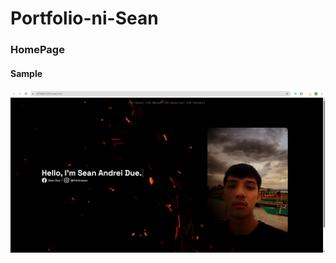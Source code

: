 # Portfolio-ni-Sean


### HomePage

#### Sample
<p align="center">
<img src="https://github.com/seanandreii/Portfolio-ni-Sean/blob/main/portfolio-sample.png">
</p>




